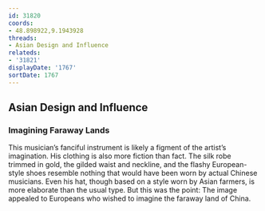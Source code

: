 ```yaml
---
id: 31820
coords:
- 48.898922,9.1943928
threads:
- Asian Design and Influence
relateds:
- '31821'
displayDate: '1767'
sortDate: 1767
---
```


## Asian Design and Influence

### Imagining Faraway Lands

This musician’s fanciful instrument is likely a figment of the artist’s imagination. His clothing is also more fiction than fact. The silk robe trimmed in gold, the gilded waist and neckline, and the flashy European-style shoes resemble nothing that would have been worn by actual Chinese musicians. Even his hat, though based on a style worn by Asian farmers, is more elaborate than the usual type. But this was the point: The image appealed to Europeans who wished to imagine the faraway land of China.
